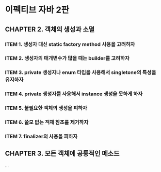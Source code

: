 # 이펙티브 자바 2판

## CHAPTER 2. 객체의 생성과 소멸

### ITEM 1. 생성자 대신 static factory method 사용을 고려하자
### ITEM 2. 생성자의 매개변수가 많을 때는 builder를 고려하자
### ITEM 3. private 생성자나 enum 타입을 사용해서 singletone의 특성을 유지하자
### ITEM 4. private 생성자를 사용해서 instance 생성을 못하게 하자
### ITEM 5. 불필요한 객체의 생성을 피하자
### ITEM 6. 쓸모 없는 객체 참조를 제거하자
### ITEM 7. finalizer의 사용을 피하자


## CHAPTER 3. 모든 객체에 공통적인 메소드
...

